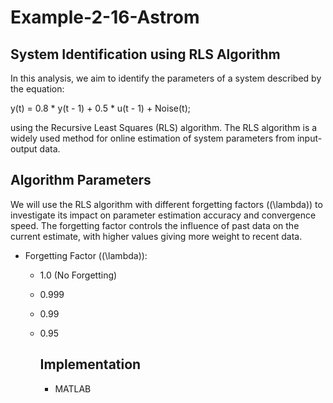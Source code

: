 # Example-2-16-Astrom

## System Identification using RLS Algorithm
In this analysis, we aim to identify the parameters of a system described by the equation:

y(t) = 0.8 * y(t - 1) + 0.5 * u(t - 1) + Noise(t);

using the Recursive Least Squares (RLS) algorithm. The RLS algorithm is a widely used method for online estimation of system parameters from input-output data.

## Algorithm Parameters
We will use the RLS algorithm with different forgetting factors (\(\lambda\)) to investigate its impact on parameter estimation accuracy and convergence speed. The forgetting factor controls the influence of past data on the current estimate, with higher values giving more weight to recent data.

- Forgetting Factor (\(\lambda\)):
  - 1.0 (No Forgetting)
  - 0.999
  - 0.99
  - 0.95
 
    ## Implementation
    - MATLAB

